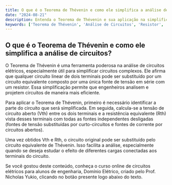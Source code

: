 ```yaml
---
title: O que é o Teorema de Thévenin e como ele simplifica a análise de circuitos?
date: "2024-08-21"
description: Entenda o Teorema de Thévenin e sua aplicação na simplificação de circuitos elétricos.
keywords: ['Teorema de Thévenin', 'Análise de Circuitos', 'Resistor', 'Corrente', 'Linearidade']
---
```


## O que é o Teorema de Thévenin e como ele simplifica a análise de circuitos?

O Teorema de Thévenin é uma ferramenta poderosa na análise de circuitos elétricos, especialmente útil para simplificar circuitos complexos. Ele afirma que qualquer circuito linear de dois terminais pode ser substituído por um circuito equivalente composto por uma única fonte de tensão em série com um resistor. Essa simplificação permite que engenheiros analisem e projetem circuitos de maneira mais eficiente.

Para aplicar o Teorema de Thévenin, primeiro é necessário identificar a parte do circuito que será simplificada. Em seguida, calcula-se a tensão de circuito aberto (Vth) entre os dois terminais e a resistência equivalente (Rth) vista desses terminais com todas as fontes independentes desligadas (fontes de tensão substituídas por curto-circuitos e fontes de corrente por circuitos abertos).

Uma vez obtidos Vth e Rth, o circuito original pode ser substituído pelo circuito equivalente de Thévenin. Isso facilita a análise, especialmente quando se deseja estudar o efeito de diferentes cargas conectadas aos terminais do circuito.

Se você gostou deste conteúdo, conheça o curso online de circuitos elétricos para alunos de engenharia, Domínio Elétrico, criado pelo Prof. Nicholas Yukio, clicando no botão presente logo abaixo do texto.